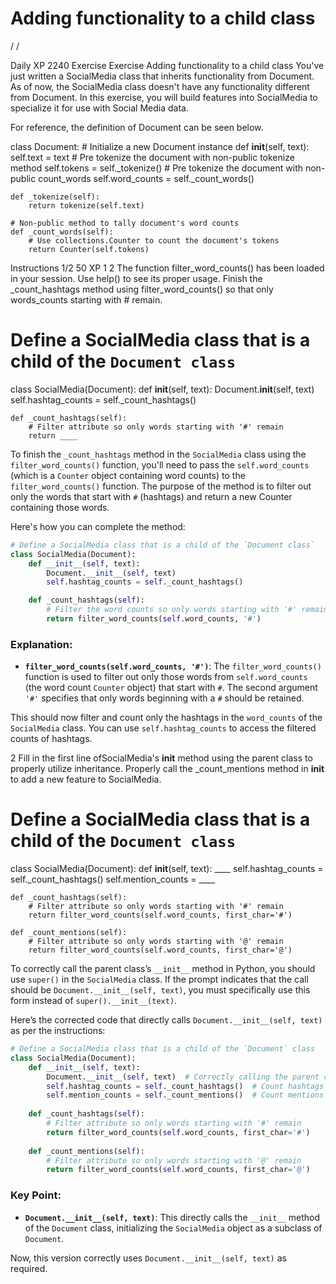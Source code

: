 # Adding functionality to a child class

/
/




Daily XP
2240
Exercise
Exercise
Adding functionality to a child class
You've just written a SocialMedia class that inherits functionality from Document. As of now, the SocialMedia class doesn't have any functionality different from Document. In this exercise, you will build features into SocialMedia to specialize it for use with Social Media data.

For reference, the definition of Document can be seen below.

class Document:
    # Initialize a new Document instance
    def __init__(self, text):
        self.text = text
        # Pre tokenize the document with non-public tokenize method
        self.tokens = self._tokenize()
        # Pre tokenize the document with non-public count_words
        self.word_counts = self._count_words()

    def _tokenize(self):
        return tokenize(self.text)

    # Non-public method to tally document's word counts
    def _count_words(self):
        # Use collections.Counter to count the document's tokens
        return Counter(self.tokens)
Instructions 1/2
50 XP
1
2
The function filter_word_counts() has been loaded in your session. Use help() to see its proper usage.
Finish the _count_hashtags method using filter_word_counts() so that only words_counts starting with # remain.

# Define a SocialMedia class that is a child of the `Document class`
class SocialMedia(Document):
    def __init__(self, text):
        Document.__init__(self, text)
        self.hashtag_counts = self._count_hashtags()
        
    def _count_hashtags(self):
        # Filter attribute so only words starting with '#' remain
        return ____

To finish the `_count_hashtags` method in the `SocialMedia` class using the `filter_word_counts()` function, you'll need to pass the `self.word_counts` (which is a `Counter` object containing word counts) to the `filter_word_counts()` function. The purpose of the method is to filter out only the words that start with `#` (hashtags) and return a new Counter containing those words.

Here's how you can complete the method:

```python
# Define a SocialMedia class that is a child of the `Document class`
class SocialMedia(Document):
    def __init__(self, text):
        Document.__init__(self, text)
        self.hashtag_counts = self._count_hashtags()

    def _count_hashtags(self):
        # Filter the word counts so only words starting with '#' remain
        return filter_word_counts(self.word_counts, '#')
```

### Explanation:
- **`filter_word_counts(self.word_counts, '#')`**: The `filter_word_counts()` function is used to filter out only those words from `self.word_counts` (the word count `Counter` object) that start with `#`. The second argument `'#'` specifies that only words beginning with a `#` should be retained.

This should now filter and count only the hashtags in the `word_counts` of the `SocialMedia` class. You can use `self.hashtag_counts` to access the filtered counts of hashtags.


2
Fill in the first line ofSocialMedia's __init__ method using the parent class to properly utilize inheritance.
Properly call the _count_mentions method in __init__ to add a new feature to SocialMedia.

# Define a SocialMedia class that is a child of the `Document class`
class SocialMedia(Document):
    def __init__(self, text):
        ____
        self.hashtag_counts = self._count_hashtags()
        self.mention_counts = ____
        
    def _count_hashtags(self):
        # Filter attribute so only words starting with '#' remain
        return filter_word_counts(self.word_counts, first_char='#')      
    
    def _count_mentions(self):
        # Filter attribute so only words starting with '@' remain
        return filter_word_counts(self.word_counts, first_char='@')

To correctly call the parent class’s `__init__` method in Python, you should use `super()` in the `SocialMedia` class. If the prompt indicates that the call should be `Document.__init__(self, text)`, you must specifically use this form instead of `super().__init__(text)`.

Here’s the corrected code that directly calls `Document.__init__(self, text)` as per the instructions:

```python
# Define a SocialMedia class that is a child of the `Document` class
class SocialMedia(Document):
    def __init__(self, text):
        Document.__init__(self, text)  # Correctly calling the parent class __init__ method
        self.hashtag_counts = self._count_hashtags()  # Count hashtags
        self.mention_counts = self._count_mentions()  # Count mentions
        
    def _count_hashtags(self):
        # Filter attribute so only words starting with '#' remain
        return filter_word_counts(self.word_counts, first_char='#')
    
    def _count_mentions(self):
        # Filter attribute so only words starting with '@' remain
        return filter_word_counts(self.word_counts, first_char='@')
```

### Key Point:
- **`Document.__init__(self, text)`**: This directly calls the `__init__` method of the `Document` class, initializing the `SocialMedia` object as a subclass of `Document`.
  
Now, this version correctly uses `Document.__init__(self, text)` as required.